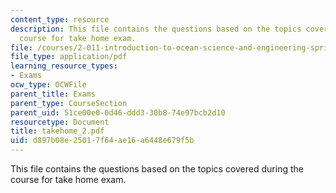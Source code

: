 ```yaml
---
content_type: resource
description: This file contains the questions based on the topics covered during the
  course for take home exam.
file: /courses/2-011-introduction-to-ocean-science-and-engineering-spring-2006/d897b08e25017f64ae16a6448e679f5b_takehome_2.pdf
file_type: application/pdf
learning_resource_types:
- Exams
ocw_type: OCWFile
parent_title: Exams
parent_type: CourseSection
parent_uid: 51ce00e0-0d46-ddd3-30b8-74e97bcb2d10
resourcetype: Document
title: takehome_2.pdf
uid: d897b08e-2501-7f64-ae16-a6448e679f5b
---
```

This file contains the questions based on the topics covered during the course for take home exam.

